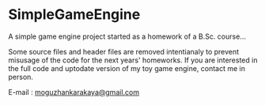 # SimpleGameEngine
A simple game engine project started as a homework of a B.Sc. course...

Some source files and header files are removed intentianaly to prevent misusage of the code for the next years' homeworks. If you are interested in the full code and uptodate version of my toy game engine, contact me in person.

E-mail : moguzhankarakaya@gmail.com